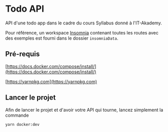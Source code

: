 # Todo API

API d'une todo app dans le cadre du cours Syllabus donné à l'IT-Akademy.

Pour référence, un workspace [Insomnia](https://insomnia.rest/download/core/?) contenant toutes les routes avec des exemples est fourni dans le dossier `insomniaData`.

## Pré-requis

[https://docs.docker.com/compose/install/](https://docs.docker.com/compose/install/)

[https://yarnpkg.com](https://yarnpkg.com)

## Lancer le projet

Afin de lancer le projet et d'avoir votre API qui tourne, lancez simplement la commande

```bash
yarn docker:dev
```
